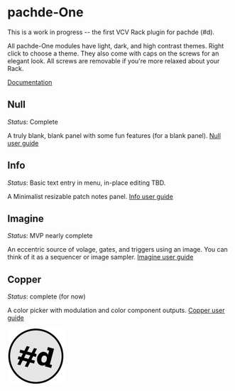 # pachde-One

This is a work in progress -- the first VCV Rack plugin for pachde (#d).

All pachde-One modules have light, dark, and high contrast themes. Right click to choose a theme.
They also come with caps on the screws for an elegant look.
All screws are removable if you're more relaxed about your Rack.

[Documentation](docs/index.md)

## Null

_Status_: Complete

A truly blank, blank panel with some fun features (for a blank panel).
[Null user guide](docs/Null.md)

## Info

_Status_: Basic text entry in menu, in-place editing TBD.

A Minimalist resizable patch notes panel.
[Info user guide](docs/Info.md)

## Imagine

_Status_: MVP nearly complete

An eccentric source of volage, gates, and triggers using an image.
You can think of it as a sequencer or image sampler.
[Imagine user guide](docs/Imagine.md)

## Copper

_Status_: complete (for now)

A color picker with modulation and color component outputs. [Copper user guide](docs/Copper.md)

![pachde logo](docs/Logo.svg)
